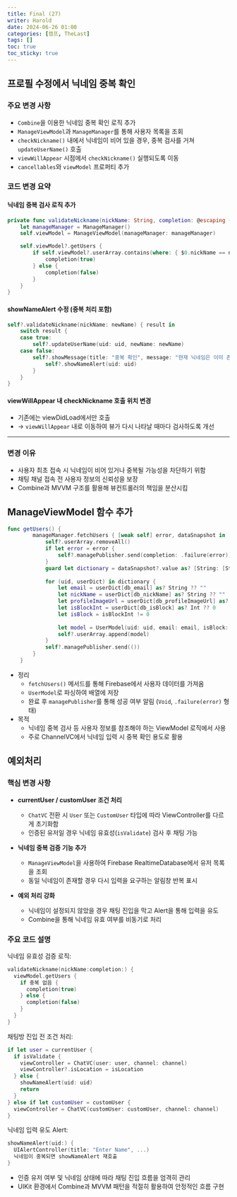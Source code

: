 ```yaml
---
title: Final (27)
writer: Harold
date: 2024-06-26 01:00
categories: [캠프, TheLast]
tags: []
toc: true
toc_sticky: true
---
```


## 프로필 수정에서 닉네임 중복 확인

### 주요 변경 사항
- `Combine`을 이용한 닉네임 중복 확인 로직 추가
- `ManageViewModel`과 `ManageManager`를 통해 사용자 목록을 조회
- `checkNickname()` 내에서 닉네임이 비어 있을 경우, 중복 검사를 거쳐 `updateUserName()` 호출
- `viewWillAppear` 시점에서 `checkNickname()` 실행되도록 이동
- `cancellables`와 `viewModel` 프로퍼티 추가

### 코드 변경 요약

#### 닉네임 중복 검사 로직 추가

```swift
private func validateNickname(nickName: String, completion: @escaping ((Bool) -> Void)) {
    let manageManager = ManageManager()
    self.viewModel = ManageViewModel(manageManager: manageManager)

    self.viewModel?.getUsers {
        if self.viewModel?.userArray.contains(where: { $0.nickName == nickName }) == false {
            completion(true)
        } else {
            completion(false)
        }
    }
}
```

#### showNameAlert 수정 (중복 처리 포함)

```swift
self?.validateNickname(nickName: newName) { result in
    switch result {
    case true:
        self?.updateUserName(uid: uid, newName: newName)
    case false:
        self?.showMessage(title: "중복 확인", message: "현재 닉네임은 이미 존재합니다.") {
            self?.showNameAlert(uid: uid)
        }
    }
}
```
#### viewWillAppear 내 checkNickname 호출 위치 변경

- 기존에는 viewDidLoad에서만 호출
- → `viewWillAppear` 내로 이동하여 뷰가 다시 나타날 때마다 검사하도록 개선

---

### 변경 이유
- 사용자 최초 접속 시 닉네임이 비어 있거나 중복될 가능성을 차단하기 위함
- 채팅 채널 접속 전 사용자 정보의 신뢰성을 보장
- Combine과 MVVM 구조를 활용해 뷰컨트롤러의 책임을 분산시킴

## ManageViewModel 함수 추가

```swift
func getUsers() {
        manageManager.fetchUsers { [weak self] error, dataSnapshot in
            self?.userArray.removeAll()
            if let error = error {
                self?.managePublisher.send(completion: .failure(error))
            }
            guard let dictionary = dataSnapshot?.value as? [String: [String: Any]] else { return }
            
            for (uid, userDict) in dictionary {
                let email = userDict[db_email] as? String ?? ""
                let nickName = userDict[db_nickName] as? String ?? ""
                let profileImageUrl = userDict[db_profileImageUrl] as? String ?? ""
                let isBlockInt = userDict[db_isBlock] as? Int ?? 0
                let isBlock = isBlockInt != 0
                
                let model = UserModel(uid: uid, email: email, isBlock: isBlock, nickName: nickName, profileImageUrl: profileImageUrl)
                self?.userArray.append(model)
            }
            self?.managePublisher.send(())
        }
    }
```

- 정리
    - `fetchUsers()` 메서드를 통해 Firebase에서 사용자 데이터를 가져옴
    - `UserModel`로 파싱하여 배열에 저장
    - 완료 후 `managePublisher`를 통해 성공 여부 알림 (`Void`, `.failure(error)` 형태)
- 목적
    - 닉네임 중복 검사 등 사용자 정보를 참조해야 하는 ViewModel 로직에서 사용
    - 주로 ChannelVC에서 닉네임 입력 시 중복 확인 용도로 활용


## 예외처리

### 핵심 변경 사항

- **currentUser / customUser 조건 처리**
  - `ChatVC` 전환 시 `User` 또는 `CustomUser` 타입에 따라 ViewController를 다르게 초기화함
  - 인증된 유저일 경우 닉네임 유효성(`isValidate`) 검사 후 채팅 가능

- **닉네임 중복 검증 기능 추가**
  - `ManageViewModel`을 사용하여 Firebase RealtimeDatabase에서 유저 목록을 조회
  - 동일 닉네임이 존재할 경우 다시 입력을 요구하는 알림창 반복 표시

- **예외 처리 강화**
  - 닉네임이 설정되지 않았을 경우 채팅 진입을 막고 Alert을 통해 입력을 유도
  - Combine을 통해 닉네임 유효 여부를 비동기로 처리

### 주요 코드 설명

닉네임 유효성 검증 로직:

```swift
validateNickname(nickName:completion:) {
  viewModel.getUsers {
    if 중복 없음 {
      completion(true)
    } else {
      completion(false)
    }
  }
}
```
채팅방 진입 전 조건 처리:

```swift
if let user = currentUser {
  if isValidate {
    viewController = ChatVC(user: user, channel: channel)
    viewController?.isLocation = isLocation
  } else {
    showNameAlert(uid: uid)
    return
  }
} else if let customUser = customUser {
  viewController = ChatVC(customUser: customUser, channel: channel)
}
```
닉네임 입력 유도 Alert:

```swift
showNameAlert(uid:) {
  UIAlertController(title: "Enter Name", ...)
  닉네임이 중복되면 showNameAlert 재호출
}
```

- 인증 유저 여부 및 닉네임 상태에 따라 채팅 진입 흐름을 엄격히 관리
- UIKit 환경에서 Combine과 MVVM 패턴을 적절히 활용하여 안정적인 흐름 구현